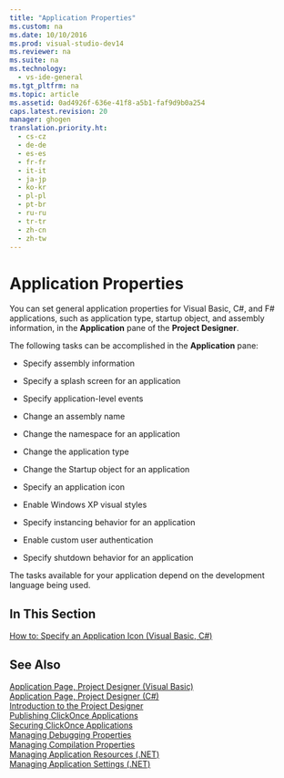 ```yaml
---
title: "Application Properties"
ms.custom: na
ms.date: 10/10/2016
ms.prod: visual-studio-dev14
ms.reviewer: na
ms.suite: na
ms.technology: 
  - vs-ide-general
ms.tgt_pltfrm: na
ms.topic: article
ms.assetid: 0ad4926f-636e-41f8-a5b1-faf9d9b0a254
caps.latest.revision: 20
manager: ghogen
translation.priority.ht: 
  - cs-cz
  - de-de
  - es-es
  - fr-fr
  - it-it
  - ja-jp
  - ko-kr
  - pl-pl
  - pt-br
  - ru-ru
  - tr-tr
  - zh-cn
  - zh-tw
---
```

# Application Properties
You can set general application properties for Visual Basic, C#, and F# applications, such as application type, startup object, and assembly information, in the **Application** pane of the **Project Designer**.  
  
 The following tasks can be accomplished in the **Application** pane:  
  
-   Specify assembly information  
  
-   Specify a splash screen for an application  
  
-   Specify application-level events  
  
-   Change an assembly name  
  
-   Change the namespace for an application  
  
-   Change the application type  
  
-   Change the Startup object for an application  
  
-   Specify an application icon  
  
-   Enable Windows XP visual styles  
  
-   Specify instancing behavior for an application  
  
-   Enable custom user authentication  
  
-   Specify shutdown behavior for an application  
  
 The tasks available for your application depend on the development language being used.  
  
## In This Section  
 [How to: Specify an Application Icon (Visual Basic, C#)](../VS_IDE/How-to--Specify-an-Application-Icon--Visual-Basic--C#-.md)  
  
## See Also  
 [Application Page, Project Designer (Visual Basic)](../VS_IDE/Application-Page--Project-Designer--Visual-Basic-.md)   
 [Application Page, Project Designer (C#)](../VS_IDE/Application-Page--Project-Designer--C#-.md)   
 [Introduction to the Project Designer](assetId:///898dd854-c98d-430c-ba1b-a913ce3c73d7)   
 [Publishing ClickOnce Applications](../VS_IDE/Publishing-ClickOnce-Applications.md)   
 [Securing ClickOnce Applications](../VS_IDE/Securing-ClickOnce-Applications.md)   
 [Managing Debugging Properties](assetId:///92474d16-e7fe-4fac-9287-6bd6b3a7eb68)   
 [Managing Compilation Properties](assetId:///94308881-f10f-4caf-a729-f1028e596a2c)   
 [Managing Application Resources (.NET)](../VS_IDE/Managing-Application-Resources--.NET-.md)   
 [Managing Application Settings (.NET)](../VS_IDE/Managing-Application-Settings--.NET-.md)